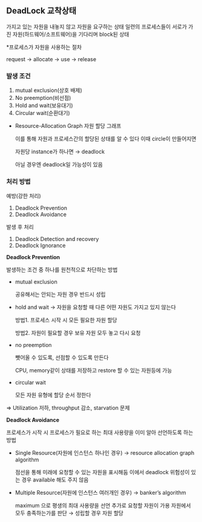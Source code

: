 ## DeadLock 교착상태

가지고 있는 자원을 내놓지 않고 자원을 요구하는 상태
일련의 프로세스들이 서로가 가진 자원(하드웨어/소프트웨어)을 기다리며 block된 상태

*프로세스가 자원을 사용하는 절차

request → allocate → use → release

### 발생 조건

1. mutual exclusion(상호 배제)
2. No preemption(비선점)
3. Hold and wait(보유대기)
4. Circular wait(순환대기)

- Resource-Allocation Graph 자원 할당 그래프
    
    이를 통해 자원과 프로세스간의 할당된 상태를 알 수 있다
    이때 circle이 만들어지면 
    
    자원당 instance가 하나면 → deadlock
    
    아닐 경우엔 deadlock일 가능성이 있음
    

### 처리 방법

예방(강한 처리)

1. Deadlock Prevention
2. Deadlock Avoidance

발생 후 처리

1. Deadlock Detection and recovery
2. Deadlock Ignorance

**Deadlock Prevention**

발생하는 조건 중 하나를 원천적으로 차단하는 방법

- mutual exclusion
    
    공유해서는 안되는 자원 경우 반드시 성립
    
- hold and wait → 자원을 요청할 때 다른 어떤 자원도 가지고 있지 않는다
    
    방법1. 프로세스 시작 시 모든 필요한 자원 할당
    
    방법2. 자원이 필요할 경우 보유 자원 모두 놓고 다시 요청
    
- no preemption
    
    뺏어올 수 있도록, 선점할 수 있도록 만든다
    
    CPU, memory같이 상태를 저장하고 restore 할 수 있는 자원등에 가능
    
- circular wait
    
    모든 자원 유형에 할당 순서 정한다
    

⇒ Utilization 저하, throughput 감소, starvation 문제

**Deadlock Avoidance**

프로세스가 시작 시 프로세스가 필요로 하는 최대 사용량을 이미 알아 선언하도록 하는 방법

- Single Resource(자원에 인스턴스 하나인 경우) → resource allocation graph algorithm
    
    점선을 통해 미래에 요청할 수 있는 자원을 표시해둠
    이에서 deadlock 위험성이 있는 경우 available 해도 주지 않음
    
- Multiple Resource(자원에 인스턴스 여러개인 경우) → banker’s algorithm
    
    maximum 으로 평생의 최대 사용량을 선언
    추가로 요청할 자원이 가용 자원에서 모두 충족하는가를 판단 → 성립할 경우 자원 할당
